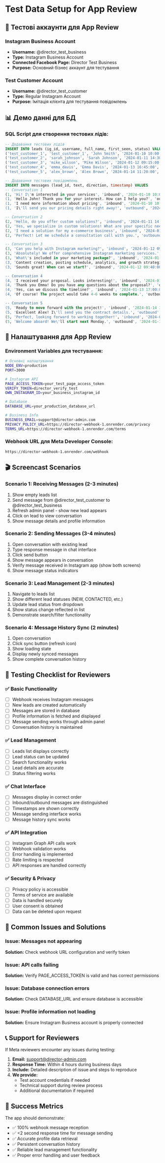 # Test Data Setup for App Review

## 🧪 Тестові аккаунти для App Review

### Instagram Business Account
- **Username:** @director_test_business
- **Type:** Instagram Business Account
- **Connected Facebook Page:** Director Test Business
- **Purpose:** Основний бізнес аккаунт для тестування

### Test Customer Account  
- **Username:** @director_test_customer
- **Type:** Regular Instagram Account
- **Purpose:** Імітація клієнта для тестування повідомлень

## 📊 Демо данні для БД

### SQL Script для створення тестових лідів:

```sql
-- Додавання тестових лідів
INSERT INTO leads (ig_id, username, full_name, first_seen, status) VALUES
('test_customer_1', 'test_customer_1', 'John Smith', '2024-01-10 10:00:00', 'NEW'),
('test_customer_2', 'sarah_johnson', 'Sarah Johnson', '2024-01-11 14:30:00', 'CONTACTED'),
('test_customer_3', 'mike_wilson', 'Mike Wilson', '2024-01-12 09:15:00', 'QUALIFIED'),
('test_customer_4', 'emma_davis', 'Emma Davis', '2024-01-13 16:45:00', 'PROPOSAL'),
('test_customer_5', 'alex_brown', 'Alex Brown', '2024-01-14 11:20:00', 'CLOSED_WON');

-- Додавання тестових повідомлень
INSERT INTO messages (lead_id, text, direction, timestamp) VALUES
-- Conversation 1
(1, 'Hi! I\'m interested in your services', 'inbound', '2024-01-10 10:05:00'),
(1, 'Hello John! Thank you for your interest. How can I help you?', 'outbound', '2024-01-10 10:10:00'),
(1, 'I need more information about pricing', 'inbound', '2024-01-10 10:15:00'),
(1, 'I\'ll send you our pricing details right away!', 'outbound', '2024-01-10 10:20:00'),

-- Conversation 2
(2, 'Hello, do you offer custom solutions?', 'inbound', '2024-01-11 14:35:00'),
(2, 'Yes, we specialize in custom solutions! What are your specific needs?', 'outbound', '2024-01-11 14:40:00'),
(2, 'I need a solution for my e-commerce business', 'inbound', '2024-01-11 14:45:00'),
(2, 'Perfect! Let me schedule a consultation call with you.', 'outbound', '2024-01-11 14:50:00'),

-- Conversation 3
(3, 'Can you help with Instagram marketing?', 'inbound', '2024-01-12 09:20:00'),
(3, 'Absolutely! We offer comprehensive Instagram marketing services.', 'outbound', '2024-01-12 09:25:00'),
(3, 'What\'s included in your marketing package?', 'inbound', '2024-01-12 09:30:00'),
(3, 'Content creation, posting schedule, analytics, and growth strategies.', 'outbound', '2024-01-12 09:35:00'),
(3, 'Sounds great! When can we start?', 'inbound', '2024-01-12 09:40:00'),

-- Conversation 4
(4, 'I received your proposal. Looks interesting!', 'inbound', '2024-01-13 16:50:00'),
(4, 'Thank you Emma! Do you have any questions about the proposal?', 'outbound', '2024-01-13 16:55:00'),
(4, 'Yes, can we discuss the timeline?', 'inbound', '2024-01-13 17:00:00'),
(4, 'Of course! The project would take 4-6 weeks to complete.', 'outbound', '2024-01-13 17:05:00'),

-- Conversation 5
(5, 'Ready to move forward with the project!', 'inbound', '2024-01-14 11:25:00'),
(5, 'Excellent Alex! I\'ll send you the contract details.', 'outbound', '2024-01-14 11:30:00'),
(5, 'Perfect, looking forward to working together!', 'inbound', '2024-01-14 11:35:00'),
(5, 'Welcome aboard! We\'ll start next Monday.', 'outbound', '2024-01-14 11:40:00');
```

## 🔧 Налаштування для App Review

### Environment Variables для тестування:
```bash
# Основні налаштування
NODE_ENV=production
PORT=3000

# Instagram API
PAGE_ACCESS_TOKEN=your_test_page_access_token
VERIFY_TOKEN=director_verify_test
OWN_INSTAGRAM_ID=your_business_instagram_id

# Database
DATABASE_URL=your_production_database_url

# Business Info
BUSINESS_EMAIL=support@director-admin.com
PRIVACY_POLICY_URL=https://director-webhook-1.onrender.com/privacy
TERMS_URL=https://director-webhook-1.onrender.com/terms
```

### Webhook URL для Meta Developer Console:
```
https://director-webhook-1.onrender.com/webhook
```

## 🎬 Screencast Scenarios

### Scenario 1: Receiving Messages (2-3 minutes)
1. Show empty leads list
2. Send message from @director_test_customer to @director_test_business
3. Refresh admin panel - show new lead appears
4. Click on lead to view conversation
5. Show message details and profile information

### Scenario 2: Sending Messages (3-4 minutes)  
1. Open conversation with existing lead
2. Type response message in chat interface
3. Click send button
4. Show message appears in conversation
5. Verify message received in Instagram app (show both screens)
6. Show message status indicators

### Scenario 3: Lead Management (2-3 minutes)
1. Navigate to leads list
2. Show different lead statuses (NEW, CONTACTED, etc.)
3. Update lead status from dropdown
4. Show status change reflected in list
5. Demonstrate search/filter functionality

### Scenario 4: Message History Sync (2 minutes)
1. Open conversation
2. Click sync button (refresh icon)
3. Show loading state
4. Display newly synced messages
5. Show complete conversation history

## 🧪 Testing Checklist for Reviewers

### ✅ Basic Functionality
- [ ] Webhook receives Instagram messages
- [ ] New leads are created automatically  
- [ ] Messages are stored in database
- [ ] Profile information is fetched and displayed
- [ ] Message sending works through admin panel
- [ ] Conversation history is maintained

### ✅ Lead Management
- [ ] Leads list displays correctly
- [ ] Lead status can be updated
- [ ] Search functionality works
- [ ] Lead details are accurate
- [ ] Status filtering works

### ✅ Chat Interface
- [ ] Messages display in correct order
- [ ] Inbound/outbound messages are distinguished
- [ ] Timestamps are shown correctly
- [ ] Message sending interface works
- [ ] Message history sync works

### ✅ API Integration  
- [ ] Instagram Graph API calls work
- [ ] Webhook validation works
- [ ] Error handling is implemented
- [ ] Rate limiting is respected
- [ ] API responses are handled correctly

### ✅ Security & Privacy
- [ ] Privacy policy is accessible
- [ ] Terms of service are available
- [ ] Data is handled securely
- [ ] User consent is obtained
- [ ] Data can be deleted upon request

## 🚨 Common Issues and Solutions

### Issue: Messages not appearing
**Solution:** Check webhook URL configuration and verify token

### Issue: API calls failing  
**Solution:** Verify PAGE_ACCESS_TOKEN is valid and has correct permissions

### Issue: Database connection errors
**Solution:** Check DATABASE_URL and ensure database is accessible

### Issue: Profile information not loading
**Solution:** Ensure Instagram Business account is properly connected

## 📞 Support for Reviewers

If Meta reviewers encounter any issues during testing:

1. **Email:** support@director-admin.com
2. **Response Time:** Within 4 hours during business days
3. **Include:** Detailed description of issue and steps to reproduce
4. **We provide:** 
   - Test account credentials if needed
   - Technical support during review process
   - Additional documentation if required

## 🎯 Success Metrics

The app should demonstrate:
- ✅ 100% webhook message reception
- ✅ <2 second response time for message sending
- ✅ Accurate profile data retrieval
- ✅ Persistent conversation history
- ✅ Reliable lead management functionality
- ✅ Proper error handling and user feedback 